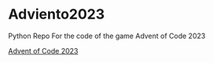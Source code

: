 # Adviento2023
Python Repo For the code of the game Advent of Code 2023

[Advent of Code 2023](https://adventofcode.com/2023)
